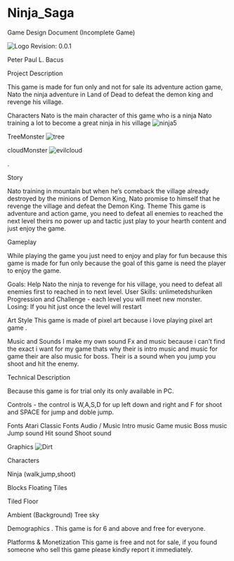 # Ninja_Saga
Game Design Document (Incomplete Game)




![Logo](https://user-images.githubusercontent.com/73217979/96730713-56958500-136b-11eb-8e57-49be2a55c322.png)
Revision: 0.0.1


Peter Paul L. Bacus





Project Description

This game is made for fun only and not for sale its adventure action game, Nato the ninja adventure in Land of Dead to defeat the demon king and revenge his village.

Characters
Nato is the main character of this game who is a ninja Nato training a lot to become a great ninja in his village
![ninja5](https://user-images.githubusercontent.com/73217979/96730567-29e16d80-136b-11eb-8560-4f30795469d1.png)



TreeMonster
![tree](https://user-images.githubusercontent.com/73217979/96730772-66ad6480-136b-11eb-9988-f42fed084755.png)












cloudMonster
![evilcloud](https://user-images.githubusercontent.com/73217979/96730926-8cd30480-136b-11eb-9432-ee7eccebe931.png)


. 
 							
Story

Nato training in mountain but when he’s comeback the village already destroyed by the minions of Demon King, Nato promise to himself that he revenge the village and defeat the Demon King.
Theme
This game is adventure and action game, you need to defeat all enemies to reached the next level theirs no power up and tactic just play to your hearth content and just enjoy the game.
					
Gameplay

While playing the game you just need to enjoy and play for fun because this game is made for fun only because the goal of this game is need the player to enjoy the game.

Goals: Help Nato the ninja to revenge for his village, you need  to defeat all enemies first to reached in to next level.
User Skills: unlimetedshuriken
Progression and Challenge - each level you will meet new monster.				
Losing: If you hit just once the level will restart


Art Style 
This game is made of pixel art because i love playing pixel art game .

Music and Sounds
I make my own sound Fx and music because i can’t find the exact i want for my game thats why their is intro music and music for game their are also music for boss. Their is a sound when you jump you shoot and hit the enemy.
					
 							
						 					
				
Technical Description
 							
Because this game is for trial only its only available in PC.

Controls - the control is W,A,S,D for up left down and right  and F for shoot and SPACE for jump and doble jump.

Fonts
Atari Classic Fonts
Audio / Music
Intro music
Game music
Boss music
Jump sound
Hit sound
Shoot sound

Graphics
![Dirt](https://user-images.githubusercontent.com/73217979/96730875-7f1d7f00-136b-11eb-8047-4f197875cda8.png)





Characters

Ninja (walk,jump,shoot)


Blocks
Floating Tiles

Tiled Floor

Ambient (Background)
Tree
sky
							
Demographics 
.
 This game is for 6 and above and free for everyone.	
 										
Platforms & Monetization
This game is free and not for sale, if you found someone who sell this game please kindly report it immediately.
